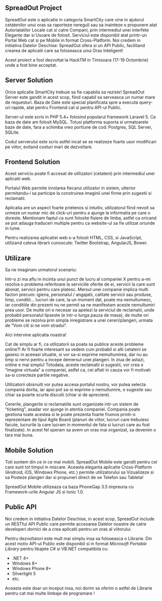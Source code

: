 SpreadOut Project
-----------------

SpreadOut este o aplicatie in categoria SmartCity care vine in ajutorul cetatenilor unui oras sa raporteze nereguli sau sa inainteze o propunere atat Autoriatatilor Locale cat si catre Compani, prin intermediul unei interfete Elegante dar si Usoare de folosit. Serviciul este disponibil atat printr-un Portal Web cat si pe Mobile in format Cross-Platform.
Noi credem in initiativa Datelor Deschise: SpreadOut ofera si un API Public, facilitand crearea de aplicatii care sa foloseasca unui Oras Inteligent!

Acest proiect a fost dezvoltat la HackTM in Timisoara (17-19 Octombrie) unde a fost bine acceptat.


Server Solution
---------------

Orice aplicatie SmartCity trebuie sa fie capabila _sa reziste_!
SpreadOut Server este gandit in acest scop, fiind capabil sa serveasca un numar mare de requesturi. Baza de Date este special planificata spre a executa query-uri rapide, atat pentru Frontend cat si pentru API-ul Public.

Server-ul este scris in PHP 5.4+ folosind popularul framework Laravel 5. Ca baza de date am folosit MySQL. Totusi platforma suporta si urmatoarele baze de date, fara a schimba vreo portiune de cod: Postgres, SQL Server, SQLite.

Codul serverului este scris astfel incat se se realizeze foarte usor modificari pe viitor, evitand costuri mari de dezvoltare.


Frontend Solution
-----------------

Acest serviciu poate fi accesat de utilizatori (cetateni) prin intermediul unei aplicatii web.

Portalul Web permite inrolarea fiecarui utilizator in sistem, ulterior permitandu-i sa participe la construirea imaginii unei firme prin sugestii si reclamatii.

Aplicatia are un aspect foarte prietenos si intuitiv, utilizatorul fiind nevoit sa urmeze un numar mic de click-uri pentru a ajunge la informatia pe care o doreste. Mentionam faptul ca sunt folosite fisiere de limba, astfel ca oricand se pot adauga traduceri multiple pentru ca website-ul sa fie utilizat oriunde in lume.

Pentru realizarea aplicatiei web s-a folosit HTML, CSS, si JavaScript, utilizand cateva librarii cunoscute: Twitter Bootstrap, AngularJS, Bower.


Utilizare
---------------
Sa ne imaginam urmatorul scenariu:

Intr-o zi ma aflu in incinta unui punct de lucru al companiei X pentru a-mi rezolva o problema referitoare la serviciile oferite de ei, servicii la care sunt abonat, servicii pentru care platesc. Mersul unei companie implica multi factori precum: igiena, personalul / angajatii, calitate servicii sau produse, timp, conditii… lucruri de care, la un moment dat, poate ma nemultumesc, iar conditiile din prezent nu ne permit sa ne manifestam aceste nemultumiri prea usor. De multe ori e necesar sa apelezi la serviciul de reclamatii, unde probabil personalul lipseste (e intr-o lunga pauza de masa), de multe ori probleme se rezolva prin simpla inregistrare a unei cereri/plangeri, urmata de “Vom citi si ne vom stradui”.

Aici intervine aplicatia noastra!

Cat de simplu ar fi, ca utilizatorii sa poata sa publice aceste probleme online?! Ar fi foarte interesant sa vedem cum probabil si alti cetateni se gasesc in aceeasi situatie, si vor sa-si exprime nemultumirea, dar nu au timp si nervi pentru a incepe demersul unei plangeri. In ziua de astazi, online e mai simplu!
Totodata, aceste reclamatii si sugestii, vor crea o “imagine virtuala” a companiei, astfel ca, cei aflati in cauza vor fi motivati sa-si corecteze partile negative.

Utilizatorii obisnuiti vor putea accesa portalul nostru, vor putea selecta compania dorita, iar apoi pot sa-si exprime o nemultumire, o sugestie sau chiar sa poarte scurte discutii (chiar si de apreciere).

Cererile, plangerile si reclamatiile sunt organizate intr-un sistem de “ticketing”, asadar vor ajunge in atentia companiei. Compania poate gestiona toate acestea si le poate prezenta foarte frumos printr-o reprezentare de tipul Agile Board (planuri de viitor, lucruri care trebuiesc facute, lucrurile la care lucram in momentul de fata si lucruri care au fost finalizate). In acest fel speram sa avem un oras mai organizat, sa devenim o tara mai buna.


Mobile Solution
---------------

Toti suntem din ce in ce mai mobili. SpreadOut Mobile este gandit pentru cei care sunt tot timpul in miscare.
Aceasta eleganta aplicatie Cross-Platform (Android, iOS, Windows Phone, etc.) permite utilizatorului sa Vizualizeze si sa Posteze plangeri dar si propuneri direct de oe Telefon sau Tableta!

SpreadOut Mobile utilizeaza ca baza PhoneGap 3.5 impreuna cu Framework-urile Angular JS si Ionic 1.0.


Public API
----------

Noi credem in initiativa Datelor Deschise, in acest scop, SpreadOut include un RESTful API Public care permite accesarea Datelor noastre de catre developeri dornici de a crea aplicatii pentru un oras al viitorului.

Pentru dezvoltatori este mult mai simplu insa sa foloseasca o Librarie. Din acest motiv API-ul Public este disponibil si in format _Microsoft Portable Library_ pentru libajele C# si VB.NET compatibila cu:
<ul>
  <li>.NET 4+</li>
  <li>Windows 8+</li>
  <li>Windows Phone 8+</li>
  <li>Silverlight 5</li>
  <li>etc.</li>
</ul>
Aceasta este doar un inceput insa, noi dorim sa oferim o astfel de Librarie pentru cat mai multe limbaje de programare !
